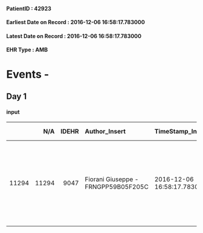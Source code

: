 
#### PatientID : 42923
#### Earliest Date on Record : 2016-12-06 16:58:17.783000
#### Latest Date on Record : 2016-12-06 16:58:17.783000
#### EHR Type : AMB

# Events - 

## Day 1

#### input
|       |    N/A |   IDEHR | Author_Insert                       | TimeStamp_Insert           | EHRType   |   PatientID |   IDDigitalSignDocument | persone_vicine   |   Unnamed: 0_x.1 |   IDANAMNESI_SOCIALE | Patient   | FamigliaAltro   | Paziente_T   | FamigliaAltro_T   |   Non_Rilevabile_x.1 | Note_Non_Rilevabile_x.1   | opt_Problemi   | ds_note_timori                                                                            | chk_contr_sintomi   | chk_competenza                                 | opt_paziente_a   | opt_famiglia_a   | opt_adeguatezza   | opt_paziente_solo   | ds_note_con                                                                                                                                                                                                 | opt_presente_assente   | Presenza_minori   | Caregiver_principale   | opt_capacita     | opt_necessario   | opt_presente   | opt_risorse_ec   | opt_paziente_psi   | opt_Ins_vol   | opt_paziente_ad   | opt_caregiver_ad   | opt_esenzione   | opt_inv_civile   |   ds_codice_es | Needs     | Domestic partnership   | Fragility                    | opt_disponibilita_f   | opt_indennita_acc   | opt_legge   | opt_famiglia_psi   | opt_disponibilit_paz   |
|------:|-------:|--------:|:------------------------------------|:---------------------------|:----------|------------:|------------------------:|:-----------------|-----------------:|---------------------:|:----------|:----------------|:-------------|:------------------|---------------------:|:--------------------------|:---------------|:------------------------------------------------------------------------------------------|:--------------------|:-----------------------------------------------|:-----------------|:-----------------|:------------------|:--------------------|:------------------------------------------------------------------------------------------------------------------------------------------------------------------------------------------------------------|:-----------------------|:------------------|:-----------------------|:-----------------|:-----------------|:---------------|:-----------------|:-------------------|:--------------|:------------------|:-------------------|:----------------|:-----------------|---------------:|:----------|:-----------------------|:-----------------------------|:----------------------|:--------------------|:------------|:-------------------|:-----------------------|
| 11294 |  11294 |    9047 | Fiorani Giuseppe - FRNGPP59B05F205C | 2016-12-06 16:58:17.783000 | AMB       |       42923 |                  574251 | N/A              |             4794 |                 3103 | Si#1      | Si#1            | No#0         | Si#1              |                    0 | NR                        | No#0           | Il timore emerso riguarda le caratteristiche dei sintomi algici ed il rischio emorragico. | controllo sintomi#0 | competenza/capacit√† assistenziale caregiver#0 | Indefinite#2     | Congruenti#1     | Si#1              | No#0                | Il pz vive con la moglie Guglielma di aa 84,la quale √® in mediocri condizioni di salute.Due figli fuori casa: Annamaria,primogenita di aa 55,abitante a Milano e Paolo di aa 50,residente sul lago di Como | Presente#1             | No#0              | La figlia Annamaria    | Incrementabile#1 | Si#1             | Si#1           | Adeguate#1       | No#0               | No#0          | Totale#2          | Totale#2           | Si#1            | No#0             |             48 | Clinici#0 | Coniuge/Convivente#0   | sovraccarico assistenziale#4 | Si#1                  | No#0                | No#0        | No#0               | Si#1                   |


